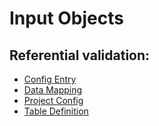 # Input Objects

## Referential validation:
 - [Config Entry](./referentialValidation/ConfigEntryReferentialValidation.md)
 - [Data Mapping ](./referentialValidation/DataMappingReferentialValidation.md)
 - [Project Config](./referentialValidation/ProjectConfigReferentialValidation.md)
 - [Table Definition](./referentialValidation/TableDefinitionReferentialValidation.md)


